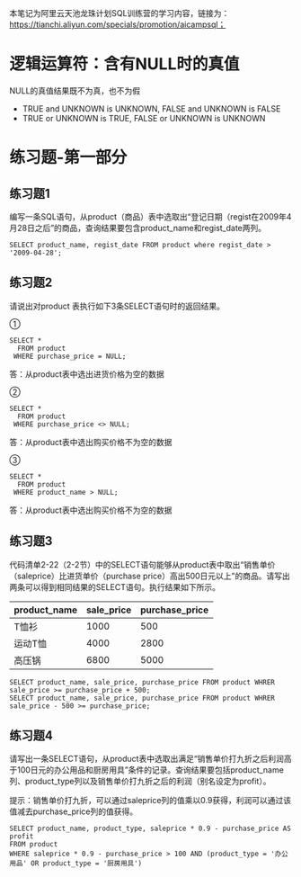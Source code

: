 本笔记为阿里云天池龙珠计划SQL训练营的学习内容，链接为：https://tianchi.aliyun.com/specials/promotion/aicampsql；

#  逻辑运算符：含有NULL时的真值

NULL的真值结果既不为真，也不为假

- TRUE and UNKNOWN is UNKNOWN, FALSE and UNKNOWN is FALSE
- TRUE or UNKNOWN is TRUE, FALSE or UNKNOWN is UNKNOWN

# 练习题-第一部分

## 练习题1

编写一条SQL语句，从product（商品）表中选取出“登记日期（regist在2009年4月28日之后”的商品，查询结果要包含product_name和regist_date两列。

    SELECT product_name, regist_date FROM product where regist_date > '2009-04-28';

## 练习题2

请说出对product 表执行如下3条SELECT语句时的返回结果。

①

    SELECT *
      FROM product
     WHERE purchase_price = NULL;

答：从product表中选出进货价格为空的数据

②

    SELECT *
      FROM product
     WHERE purchase_price <> NULL;

答：从product表中选出购买价格不为空的数据

③

    SELECT *
      FROM product
     WHERE product_name > NULL;
     
答：从product表中选出购买价格不为空的数据

## 练习题3

代码清单2-22（2-2节）中的SELECT语句能够从product表中取出“销售单价（saleprice）比进货单价（purchase price）高出500日元以上”的商品。请写出两条可以得到相同结果的SELECT语句。执行结果如下所示。

|product_name | sale_price | purchase_price |
|-------------|------------|----------------|
|T恤衫        |    1000    | 500            |
|运动T恤      |    4000    | 2800           |
|高压锅       |    6800    | 5000           |

    SELECT product_name, sale_price, purchase_price FROM product WHRER sale_price >= purchase_price + 500;
    SELECT product_name, sale_price, purchase_price FROM product WHRER sale_price - 500 >= purchase_price;

## 练习题4

请写出一条SELECT语句，从product表中选取出满足“销售单价打九折之后利润高于100日元的办公用品和厨房用具”条件的记录。查询结果要包括product_name列、product_type列以及销售单价打九折之后的利润（别名设定为profit）。

提示：销售单价打九折，可以通过saleprice列的值乘以0.9获得，利润可以通过该值减去purchase_price列的值获得。

    SELECT product_name, product_type, saleprice * 0.9 - purchase_price AS profit 
    FROM product 
    WHERE saleprice * 0.9 - purchase_price > 100 AND (product_type = '办公用品' OR product_type = '厨房用具')


